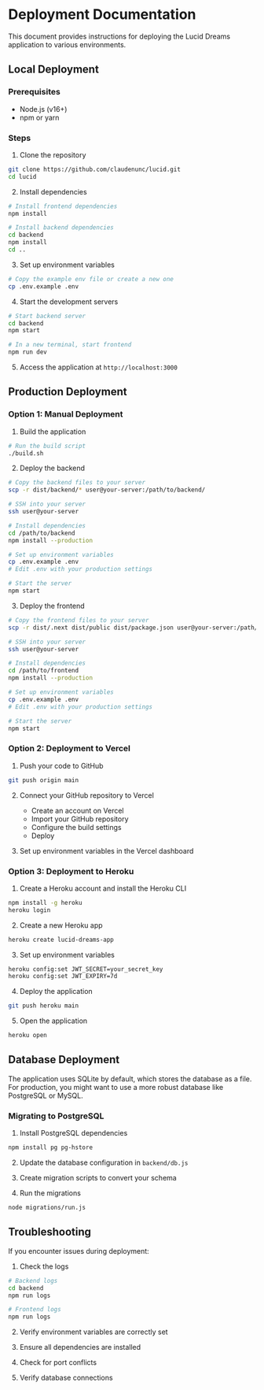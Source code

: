 # Deployment Documentation

This document provides instructions for deploying the Lucid Dreams application to various environments.

## Local Deployment

### Prerequisites
- Node.js (v16+)
- npm or yarn

### Steps

1. Clone the repository
```bash
git clone https://github.com/claudenunc/lucid.git
cd lucid
```

2. Install dependencies
```bash
# Install frontend dependencies
npm install

# Install backend dependencies
cd backend
npm install
cd ..
```

3. Set up environment variables
```bash
# Copy the example env file or create a new one
cp .env.example .env
```

4. Start the development servers
```bash
# Start backend server
cd backend
npm start

# In a new terminal, start frontend
npm run dev
```

5. Access the application at `http://localhost:3000`

## Production Deployment

### Option 1: Manual Deployment

1. Build the application
```bash
# Run the build script
./build.sh
```

2. Deploy the backend
```bash
# Copy the backend files to your server
scp -r dist/backend/* user@your-server:/path/to/backend/

# SSH into your server
ssh user@your-server

# Install dependencies
cd /path/to/backend
npm install --production

# Set up environment variables
cp .env.example .env
# Edit .env with your production settings

# Start the server
npm start
```

3. Deploy the frontend
```bash
# Copy the frontend files to your server
scp -r dist/.next dist/public dist/package.json user@your-server:/path/to/frontend/

# SSH into your server
ssh user@your-server

# Install dependencies
cd /path/to/frontend
npm install --production

# Set up environment variables
cp .env.example .env
# Edit .env with your production settings

# Start the server
npm start
```

### Option 2: Deployment to Vercel

1. Push your code to GitHub
```bash
git push origin main
```

2. Connect your GitHub repository to Vercel
   - Create an account on Vercel
   - Import your GitHub repository
   - Configure the build settings
   - Deploy

3. Set up environment variables in the Vercel dashboard

### Option 3: Deployment to Heroku

1. Create a Heroku account and install the Heroku CLI
```bash
npm install -g heroku
heroku login
```

2. Create a new Heroku app
```bash
heroku create lucid-dreams-app
```

3. Set up environment variables
```bash
heroku config:set JWT_SECRET=your_secret_key
heroku config:set JWT_EXPIRY=7d
```

4. Deploy the application
```bash
git push heroku main
```

5. Open the application
```bash
heroku open
```

## Database Deployment

The application uses SQLite by default, which stores the database as a file. For production, you might want to use a more robust database like PostgreSQL or MySQL.

### Migrating to PostgreSQL

1. Install PostgreSQL dependencies
```bash
npm install pg pg-hstore
```

2. Update the database configuration in `backend/db.js`

3. Create migration scripts to convert your schema

4. Run the migrations
```bash
node migrations/run.js
```

## Troubleshooting

If you encounter issues during deployment:

1. Check the logs
```bash
# Backend logs
cd backend
npm run logs

# Frontend logs
npm run logs
```

2. Verify environment variables are correctly set

3. Ensure all dependencies are installed

4. Check for port conflicts

5. Verify database connections
